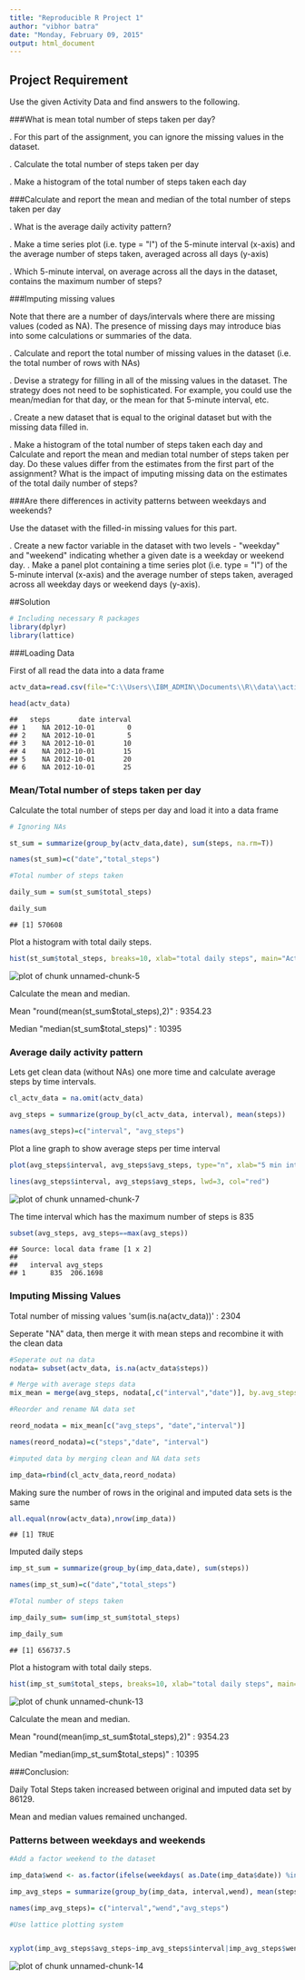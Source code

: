 ```yaml
---
title: "Reproducible R Project 1"
author: "vibhor batra"
date: "Monday, February 09, 2015"
output: html_document
---
```


## Project Requirement

Use the given Activity Data and find answers to the following.

###What is mean total number of steps taken per day?

. For this part of the assignment, you can ignore the missing values in the dataset.

. Calculate the total number of steps taken per day

. Make a histogram of the total number of steps taken each day


###Calculate and report the mean and median of the total number of steps taken per day

. What is the average daily activity pattern?

. Make a time series plot (i.e. type = "l") of the 5-minute interval (x-axis) and the average number of steps taken, averaged across all days (y-axis)

. Which 5-minute interval, on average across all the days in the dataset, contains the maximum number of steps?

###Imputing missing values

Note that there are a number of days/intervals where there are missing values (coded as NA). The presence of missing days may introduce bias into some calculations or summaries of the data.

. Calculate and report the total number of missing values in the dataset (i.e. the total number of rows with NAs)

. Devise a strategy for filling in all of the missing values in the dataset. The strategy does not need to be sophisticated. For example, you could use the mean/median for that day, or the mean for that 5-minute interval, etc.

. Create a new dataset that is equal to the original dataset but with the missing data filled in.

. Make a histogram of the total number of steps taken each day and Calculate and report the mean and median total number of steps taken per day. Do these values differ from the estimates from the first part of the assignment? What is the impact of imputing missing data on the estimates of the total daily number of steps?

###Are there differences in activity patterns between weekdays and weekends?

Use the dataset with the filled-in missing values for this part.

. Create a new factor variable in the dataset with two levels - "weekday" and "weekend" indicating whether a given date is a weekday or weekend day.
. Make a panel plot containing a time series plot (i.e. type = "l") of the 5-minute interval (x-axis) and the average number of steps taken, averaged across all weekday days or weekend days (y-axis). 


##Solution





```r
# Including necessary R packages
library(dplyr)
library(lattice)
```

###Loading Data

First of all read the data into a data frame


```r
actv_data=read.csv(file="C:\\Users\\IBM_ADMIN\\Documents\\R\\data\\activity.csv", header=T)

head(actv_data)
```

```
##   steps       date interval
## 1    NA 2012-10-01        0
## 2    NA 2012-10-01        5
## 3    NA 2012-10-01       10
## 4    NA 2012-10-01       15
## 5    NA 2012-10-01       20
## 6    NA 2012-10-01       25
```

### Mean/Total number of steps taken per day

Calculate the total number of steps per day and load it into a data frame


```r
# Ignoring NAs

st_sum = summarize(group_by(actv_data,date), sum(steps, na.rm=T))

names(st_sum)=c("date","total_steps")
```

```r
#Total number of steps taken  

daily_sum = sum(st_sum$total_steps)

daily_sum
```

```
## [1] 570608
```

Plot a histogram with total daily steps.


```r
hist(st_sum$total_steps, breaks=10, xlab="total daily steps", main="Activity Trends" )
```

![plot of chunk unnamed-chunk-5](figure/unnamed-chunk-5-1.png) 

Calculate the mean and median.

Mean "round(mean(st_sum$total_steps),2)" :  9354.23

Median "median(st_sum$total_steps)" :  10395


### Average daily activity pattern

Lets get clean data (without NAs) one more time and calculate average steps by time intervals.

```r
cl_actv_data = na.omit(actv_data)

avg_steps = summarize(group_by(cl_actv_data, interval), mean(steps))

names(avg_steps)=c("interval", "avg_steps")
```
Plot a line graph to show average steps per time interval


```r
plot(avg_steps$interval, avg_steps$avg_steps, type="n", xlab="5 min interval", ylab="Avg Number of Steps", main= "Steps by Interval Trend")

lines(avg_steps$interval, avg_steps$avg_steps, lwd=3, col="red")
```

![plot of chunk unnamed-chunk-7](figure/unnamed-chunk-7-1.png) 

The time interval which has the maximum number of steps is 835

```r
subset(avg_steps, avg_steps==max(avg_steps))
```

```
## Source: local data frame [1 x 2]
## 
##   interval avg_steps
## 1      835  206.1698
```
### Imputing Missing Values

Total number of missing values 'sum(is.na(actv_data))' : 2304

Seperate "NA" data, then merge it with mean steps and recombine it with the clean data


```r
#Seperate out na data
nodata= subset(actv_data, is.na(actv_data$steps))

# Merge with average steps data
mix_mean = merge(avg_steps, nodata[,c("interval","date")], by.avg_steps=interval, by.nodata=interval)

#Reorder and rename NA data set

reord_nodata = mix_mean[c("avg_steps", "date","interval")]

names(reord_nodata)=c("steps","date", "interval")

#imputed data by merging clean and NA data sets

imp_data=rbind(cl_actv_data,reord_nodata)
```

Making sure the number of rows in the original and imputed data sets is the same


```r
all.equal(nrow(actv_data),nrow(imp_data))
```

```
## [1] TRUE
```


Imputed daily steps


```r
imp_st_sum = summarize(group_by(imp_data,date), sum(steps))

names(imp_st_sum)=c("date","total_steps")
```

```r
#Total number of steps taken

imp_daily_sum= sum(imp_st_sum$total_steps)

imp_daily_sum
```

```
## [1] 656737.5
```

Plot a histogram with total daily steps.


```r
hist(imp_st_sum$total_steps, breaks=10, xlab="total daily steps", main="Activity Trends with Imputed Data" )
```

![plot of chunk unnamed-chunk-13](figure/unnamed-chunk-13-1.png) 

Calculate the mean and median.

Mean "round(mean(imp_st_sum$total_steps),2)" :  9354.23

Median "median(imp_st_sum$total_steps)" :  10395


###Conclusion:

Daily Total Steps taken increased between original and imputed data set by 86129.

Mean and median values remained unchanged.

### Patterns between weekdays and weekends


```r
#Add a factor weekend to the dataset

imp_data$wend <- as.factor(ifelse(weekdays( as.Date(imp_data$date)) %in% c("Saturday","Sunday"), "Weekend", "Weekday")) 

imp_avg_steps = summarize(group_by(imp_data, interval,wend), mean(steps))

names(imp_avg_steps)= c("interval","wend","avg_steps")

#Use lattice plotting system


xyplot(imp_avg_steps$avg_steps~imp_avg_steps$interval|imp_avg_steps$wend, type="l", ylab="Average # of Daily Steps", xlab="Time Intervals", main="Activity patterns by Weekend/Weekday", layout=c(1,2), col="red", lwd=2)
```

![plot of chunk unnamed-chunk-14](figure/unnamed-chunk-14-1.png) 
